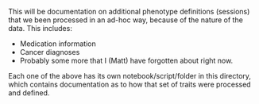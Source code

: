 This will be documentation on additional phenotype definitions (sessions) that we been processed in an ad-hoc way, because of the nature of the data. This includes:

- Medication information
- Cancer diagnoses
- Probably some more that I (Matt) have forgotten about right now.

Each one of the above has its own notebook/script/folder in this directory, which contains documentation as to how that set of traits were processed and defined.

